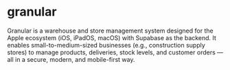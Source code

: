 # granular
Granular is a warehouse and store management system designed for the Apple ecosystem (iOS, iPadOS, macOS) with Supabase as the backend. It enables small-to-medium-sized businesses (e.g., construction supply stores) to manage products, deliveries, stock levels, and customer orders — all in a secure, modern, and mobile-first way.
